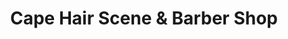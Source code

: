 ---
title: "Cape Hair Scene & Barber Shop"
url: /annapolis/cape-hair-scene-and-barber-shop/
shop: hairdresser
---